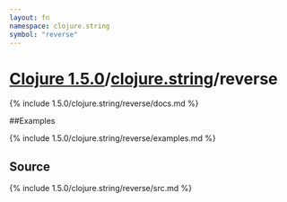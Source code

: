 ```yaml
---
layout: fn
namespace: clojure.string
symbol: "reverse"
---
```


# [Clojure 1.5.0](../../)/[clojure.string](../)/reverse

{% include 1.5.0/clojure.string/reverse/docs.md %}

##Examples

{% include 1.5.0/clojure.string/reverse/examples.md %}
## Source
{% include 1.5.0/clojure.string/reverse/src.md %}

